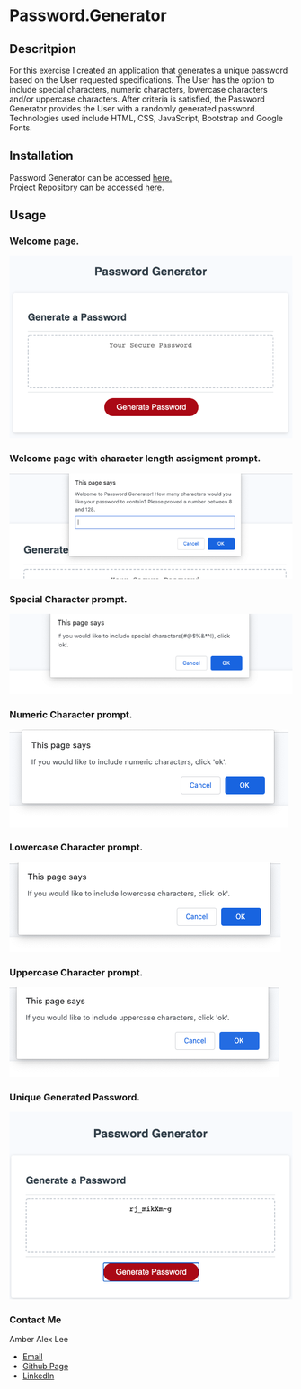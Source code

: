 # Password.Generator

## Descritpion
For this exercise I created an application that generates a unique password based on the User requested specifications.  The User has the option to include special characters, numeric characters, lowercase characters and/or uppercase characters.  After criteria is satisfied, the Password Generator provides the User with a randomly generated password.  Technologies used include HTML, CSS, JavaScript, Bootstrap and Google Fonts.  

## Installation

Password Generator can be accessed [here.](https://lee-amber-alex.github.io/Password.Generator/)  
Project Repository can be accessed [here.](https://github.com/lee-amber-alex/Password.Generator)

## Usage 

### Welcome page.  

![Front Page.](screenshots/gp.png)  

### Welcome page with character length assigment prompt.  

![Length Prompt](screenshots/prompt.png)  

###  Special Character prompt.

![Special Character Prompt](screenshots/special.png)  

### Numeric Character prompt.  

![Numeric Prompt](screenshots/num.png)   

### Lowercase Character prompt.  

![Lowercase Prompt](screenshots/low.png)  

### Uppercase Character prompt.  

![Uppercase Prompt](screenshots/upp.png)  

### Unique Generated Password.   

![Randomly Generated Password](screenshots/password.png)  

### Contact Me  
 
Amber Alex Lee
- [Email](lee.amber.alex@gmail.com)
- [Github Page](https://github.com/lee-amber-alex)
- [LinkedIn](www.linkedin.com/in/leeamberalex)









